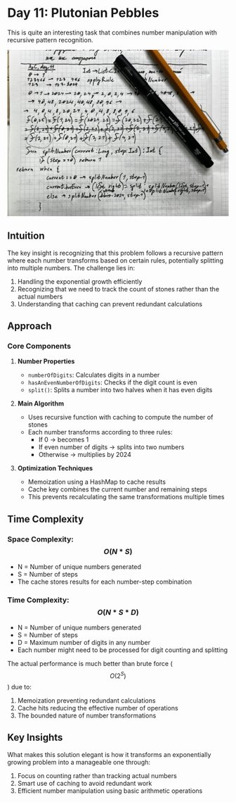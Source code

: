 # Day 11: Plutonian Pebbles

This is quite an interesting task that combines number manipulation with recursive pattern recognition.

<p align="center">
  <img src="aoc-day-11.jpg"/>
</p>

## Intuition
The key insight is recognizing that this problem follows a recursive pattern where each number transforms based on certain rules, potentially splitting into multiple numbers. The challenge lies in:

1. Handling the exponential growth efficiently
2. Recognizing that we need to track the count of stones rather than the actual numbers
3. Understanding that caching can prevent redundant calculations

## Approach

### Core Components

1. **Number Properties**
    - `numberOfDigits`: Calculates digits in a number
    - `hasAnEvenNumberOfDigits`: Checks if the digit count is even
    - `split()`: Splits a number into two halves when it has even digits

2. **Main Algorithm**
    - Uses recursive function with caching to compute the number of stones
    - Each number transforms according to three rules:
        - If 0 -> becomes 1
        - If even number of digits -> splits into two numbers
        - Otherwise -> multiplies by 2024

3. **Optimization Techniques**
    - Memoization using a HashMap to cache results
    - Cache key combines the current number and remaining steps
    - This prevents recalculating the same transformations multiple times

## Time Complexity

### Space Complexity: $$O(N * S)$$
- N = Number of unique numbers generated
- S = Number of steps
- The cache stores results for each number-step combination

### Time Complexity: $$O(N * S * D)$$
- N = Number of unique numbers generated
- S = Number of steps
- D = Maximum number of digits in any number
- Each number might need to be processed for digit counting and splitting

The actual performance is much better than brute force ($$O(2^S)$$) due to:
1. Memoization preventing redundant calculations
2. Cache hits reducing the effective number of operations
3. The bounded nature of number transformations

## Key Insights
What makes this solution elegant is how it transforms an exponentially growing problem into a manageable one through:
1. Focus on counting rather than tracking actual numbers
2. Smart use of caching to avoid redundant work
3. Efficient number manipulation using basic arithmetic operations